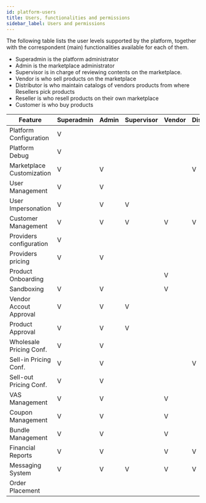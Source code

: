 ```yaml
---
id: platform-users
title: Users, functionalities and permissions
sidebar_label: Users and permissions
---
```


The following table lists the user levels supported by the platform,
together with the correspondent (main) functionalities available for each of
them.

* Superadmin is the platform administrator
* Admin is the marketplace administrator
* Supervisor is in charge of reviewing contents on the marketplace.
* Vendor is who sell products on the marketplace
* Distributor is who maintain catalogs of vendors products from where Resellers
  pick products
* Reseller is who resell products on their own marketplace
* Customer is who buy products

| Feature                   | Superadmin | Admin | Supervisor | Vendor | Distributor | Reseller | Customer |
| ------------------------- | ---------- | ----- | ---------- | ------ | ----------- | -------- | -------- |
| Platform Configuration    | V          |       |            |        |             |          |          |
| Platform Debug            | V          |       |            |        |             |          |          |
| Marketplace Customization | V          | V     |            |        | V           | V        |          |
| User Management           | V          | V     |            |        |             |          |          |
| User Impersonation        | V          | V     | V          |        |             |          |          |
| Customer Management       | V          | V     | V          | V      | V           | V        |          |
| Providers configuration   | V          |       |            |        |             |          |          |
| Providers pricing         | V          | V     |            |        |             |          |          |
| Product Onboarding        |            |       |            | V      |             |          |          |
| Sandboxing                | V          | V     |            | V      |             |          |          |
| Vendor Accout Approval    | V          | V     | V          |        |             |          |          |
| Product Approval          | V          | V     | V          |        |             |          |          |
| Wholesale Pricing Conf.   | V          | V     |            |        |             |          |          |
| Sell-in Pricing Conf.     | V          | V     |            |        | V           |          |          |
| Sell-out Pricing Conf.    | V          | V     |            |        |             | V        |          |
| VAS Management            | V          | V     |            | V      |             | V        |          |
| Coupon Management         | V          | V     |            | V      |             | V        |          |
| Bundle Management         | V          | V     |            | V      |             | V        |          |
| Financial Reports         | V          | V     |            | V      | V           | V        |          |
| Messaging System          | V          | V     | V          | V      | V           | V        | V        |
| Order Placement           |            |       |            |        |             | V        | V        |
